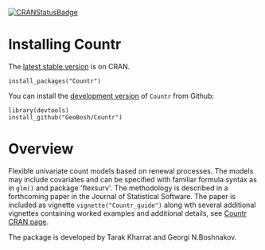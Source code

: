 [![CRANStatusBadge](http://www.r-pkg.org/badges/version/Countr)](https://cran.r-project.org/package=Countr)

# Installing Countr

The [latest stable version](https://cran.r-project.org/package=Countr) is on
CRAN.

    install_packages("Countr")

You can install the [development version](https://github.com/GeoBosh/Countr) of
`Countr` from Github:

    library(devtools)
    install_github("GeoBosh/Countr")


# Overview

Flexible univariate count models based on renewal processes. The models may
include covariates and can be specified with familiar formula syntax as in `glm()`
and package 'flexsurv'.  The methodology is described in a forthcoming paper in
the Journal of Statistical Software. The paper is included as vignette
`vignette("Countr_guide")` along wth several additional vignettes containing
worked examples and additional details, see
[Countr CRAN page](https://cran.r-project.org/package=Countr).

The package is developed by Tarak Kharrat and Georgi N.Boshnakov.
